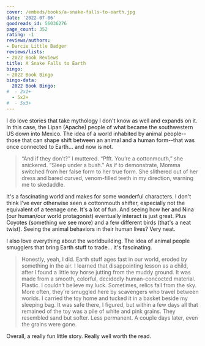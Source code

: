 ```yaml
---
cover: /embeds/books/a-snake-falls-to-earth.jpg
date: '2022-07-06'
goodreads_id: 56036276
page_count: 352
rating: -1
reviews/authors:
- Darcie Little Badger
reviews/lists:
- 2022 Book Reviews
title: A Snake Falls to Earth
bingo:
- 2022 Book Bingo
bingo-data:
  2022 Book Bingo:
#  - 2x1+
  - 5x2+
#  - 5x3+
---
```

I do love stories that take mythology I don't know as well and expands on it. In this case, the Lipan (Apache) people of what became the southwestern US down into Mexico. The idea of a world inhabited by animal people--those that can shape shift between an animal and a human form--that was once connected to Earth... and now is not. 

> “And if they don’t?” I muttered. “Pfft. You’re a cottonmouth,” she snickered. “Sleep under a bush.” As if to demonstrate, Momma switched from her false form to her true form. She slithered out of her dress and bared curved, venom-filled teeth in my direction, warning me to skedaddle.

It's a fascinating world and makes for some wonderful characters. I don't think I've ever otherwise seen a cottonmouth shifter, especially not the equivalent of a teenage one. It's a lot of fun. And seeing how her and Nina (our human/our world protagonist) eventually interact is just great. Plus Coyotes (something we see more) and a few different birds (that's a neat twist). Seeing the animal behaviors in their human lives? Very neat. 

I also love everything about the worldbuilding. The idea of animal people smugglers that bring Earth stuff to trade... it's fascinating. 

> Honestly, yeah, I did. Earth stuff ages fast in our world, eroded by something in the air. I learned that disappointing lesson as a child, after I found a little toy horse jutting from the muddy ground. It was made from a smooth, colorful, decidedly human-concocted material. Plastic. I couldn’t believe my luck. Sometimes, relics fall from the sky. More often, they’re smuggled here by scavengers who travel between worlds. I carried the toy home and tucked it in a basket beside my sleeping bag. It was safe there, I figured, but within a few days all that remained of the toy was a pile of white and pink grains. They resembled sand but softer. Less permanent. A couple days later, even the grains were gone.

Overall, a really fun little story. Really well worth the read. 